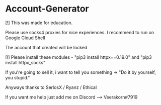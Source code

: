 # Account-Generator

[!] This was made for education.

Please use socks4 proxies for nice experiences.
I recommend to run on Google Cloud Shell

The account that created will be locked

[!] Please install these modules
    - "pip3 install httpx==0.19.0"
    and "pip3 install httpx_socks"

If you're going to sell it, i want to tell you something -> "Do it by yourself, you stupid."

Anyways thanks to SerlosX / Ryanz / Ethical

If you want me help just add me on Discord --> Veerakorn#7919
